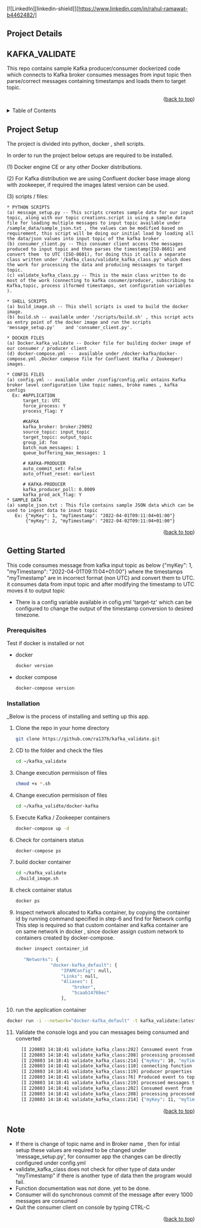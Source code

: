 <div id="top"></div>
<!--
*** This repo contains sample Kafka producer/consumer dockerized code which connects to Kafka broker 
*** consumes messages from input topic then parse/correct messages containing timestamps
*** and loads them to target topic.
-->



<!-- PROJECT KAFKA_VALIDATE -->
<!--
*** The sample code can be cloned from repo and modified as required.
-->

[![LinkedIn][linkedin-shield]][https://www.linkedin.com/in/rahul-ramawat-b4462482/]

<!--This project contains -->

## Project Details
## KAFKA_VALIDATE

This repo contains sample Kafka producer/consumer dockerized code which connects to Kafka broker 
consumes messages from input topic then parse/correct messages containing timestamps
and loads them to target topic.

<p align="right">(<a href="#top">back to top</a>)</p>


<!-- TABLE OF CONTENTS -->
<details>
  <summary>Table of Contents</summary>
  <ol>
    <li>
      <a href="#setup">Project Setup</a>
      <ul>
        <li><a href="#how-to-run">How to run</a></li>
      </ul>
    </li>
    <li>
      <a href="#code-explaination">Code Explaination</a>
      <ul>
        <li><a href="#script-files">script files</a></li>
        <li><a href="#docker-files">docker files</a></li>
      </ul>
    </li>
    <li><a href="#usage">Usage</a></li>
  </ol>
</details>



<!-- Project Setup -->
## Project Setup

The project is divided into python, docker , shell scripts.


In order to run the project below setups are required to be installed.


(1) Docker engine CE or any other Docker distributions.

(2) For Kafka distribution we are using Confluent docker base image along with zookeeper, if required the images latest version can be used.


(3) scripts / files:

    * PYTHON SCRIPTS  
    (a) message_setup.py -- This scripts creates sample data for our input topic, along with our topic creations.script is using a sample data file for loading multiple messages to input topic available under /sample_data/sample_json.txt , the values can be modified based on requirement, this script will be doing our initial load by loading all the data/json values into input topic of the kafka broker .
    (b) consumer_client.py -- This consumer client access the messages produced to input topic and then parses the timestamp(ISO-8601) and convert them  to UTC (ISO-8601), for doing this it calls a separate class written under '/kafka_class/validate_kafka_class.py' which does the work for processing the data and producing messaages to target topic.
    (c) validate_kafka_class.py -- This is the main class written to do most of the work (connecting to kafka cosumer/producer, subscribing to Kafka,topic, process ilformed timestamps, set configuration variables ).
    
    * SHELL SCRIPTS
    (a) build_image.sh -- This shell scripts is used to build the docker image.
    (b) build.sh -- available under '/scripts/build.sh' , this script acts as entry point of the docker image and run the scripts 'message_setup.py'    and 'consumer_client.py'.
    
    * DOCKER FILES
    (a) Docker.kafka_validate -- Docker file for building docker image of our consumer / producer client .
    (d) docker-compose.yml --  available under /docker-kafka/docker-compose.yml ,Docker compose file for Confluent (Kafka / Zookeeper) images.

    * CONFIG FILES
    (a) config.yml -- available under /config/config.ymlc ontains Kafka broker level configuration like topic names, broke names , kafka configs 
      Ex: #APPLICATION
          target_tz: UTC
          force_process: Y
          process_flag: Y

          #KAFKA
          kafka_broker: broker:29092
          source_topic: input_topic
          target_topic: output_topic
          group_id: foo
          batch_num_messages: 1
          queue_buffering_max_messages: 1

          # KAFKA-PRODUCER
          auto_commit_set: False
          auto_offset_reset: earliest

          # KAFKA-PRODUCER
          kafka_producer_poll: 0.0009
          kafka_prod_ack_flag: Y
    * SAMPLE DATA
    (a) sample_json.txt : This file contains sample JSON data which can be used to ingest data to inout topic
       Ex: {"myKey": 1, "myTimestamp": "2022-04-01T09:11:04+01:00"}
           {"myKey": 2, "myTimestamp": "2022-04-02T09:11:04+01:00"}

<p align="right">(<a href="#top">back to top</a>)</p>


<!-- GETTING STARTED -->
## Getting Started
This code consumes message from kafka input topic as below
{"myKey": 1, "myTimestamp": "2022-04-01T09:11:04+01:00"}
where the timestamps "myTimestamp" are in incorrect format (non UTC) and convert them to UTC.
it consumes data from input topic and after modifying the timestamp to UTC moves it to output topic
* There is a config variable available in cofig.yml 'target-tz' which can be configured to change the output of the timestamp conversion to desired    timezone.


### Prerequisites

Test if docker is installed or not
* docker
  ```sh
  docker version
  ```
* docker compose
  ```sh
  docker-compose version
  ```

### Installation

_Below is the process of installing and setting up this app.

   
1. Clone the repo in your home directory
   ```sh
   git clone https://github.com/ra1376/kafka_validate.git
   ```
2. CD to the folder and check the files
   ```sh
   cd ~/kafka_validate
   ```
3. Change execution permisison of files
   ```sh
   chmod +x *.sh
   ```
4. Change execution permisison of files
   ```sh
   cd ~/kafka_validte/docker-kafka
   ```
5. Execute Kafka / Zookeeper containers 
   ```sh
   docker-compose up -d
   ```
6. Check for containers status
   ```sh
   docker-compose ps
   ```
7. build docker container
   ```sh
   cd ~/kafka_validate
   ./build_image.sh
   ```
8. check container status
   ```sh
   docker ps
   ```
9. Inspect network allocated to Kafka container, by copying the container id by running command specified in step-6 and find for Network config 
   This step is required so that custom container and kafka container are on same network in docker , since docker assign custom network to containers created by docker-compose.
   
   ```sh
   docker inspect container_id
   ```
   ```sh
      "Networks": {
                "docker-kafka_default": {
                    "IPAMConfig": null,
                    "Links": null,
                    "Aliases": [
                        "broker",
                        "5caab1476bec"
                    ],
   ```
10. run the application container
   ```sh
   docker run -i --network="docker-kafka_default" -t kafka_validate:latest /root/scripts/build.sh
   ```
11. Validate the console logs and you can messages being consumed and converted
    ```sh
      [I 220803 14:18:41 validate_kafka_class:202] Consumed event from topic input_topic: key = 10           value = {"myKey": 10, "myTimestamp": "2022-04-10T09:11:04+01:00"}
      [I 220803 14:18:41 validate_kafka_class:208] processing processed messages to target_topic for incorrect timestamp values to topic : output_topic
      [I 220803 14:18:41 validate_kafka_class:214] {"myKey": 10, "myTimestamp": "2022-04-10T08:11:04+00:00"}
      [I 220803 14:18:41 validate_kafka_class:110] connecting function connect_kafka_producer
      [I 220803 14:18:41 validate_kafka_class:119] producer properties {'bootstrap.servers': 'broker:29092', 'acks': 'all', 'batch.num.messages': 1, 'queue.buffering.max.messages': 1}
      [I 220803 14:18:41 validate_kafka_class:76] Produced event to topic output_topic: key = 10           value = {'myKey': 10, 'myTimestamp': '2022-04-10T08:11:04+00:00'}
      [I 220803 14:18:41 validate_kafka_class:219] processed messages to Kafka target topic
      [I 220803 14:18:41 validate_kafka_class:202] Consumed event from topic input_topic: key = 11           value = {"myKey": 11, "myTimestamp": "2022-04-11T09:11:04+01:00"}
      [I 220803 14:18:41 validate_kafka_class:208] processing processed messages to target_topic for incorrect timestamp values to topic : output_topic
      [I 220803 14:18:41 validate_kafka_class:214] {"myKey": 11, "myTimestamp": "2022-04-11T08:11:04+00:00"}

    ``` 

<p align="right">(<a href="#top">back to top</a>)</p>



<!-- Note -->
## Note

* If there is change of topic name and in Broker name , then for intial setup these values are required to be changed under 'message_setup.py', for consumer app the changes can be directly configured under config.yml
* validate_kafka_class does not check for other type of data under "myTimestamp" if there is another type of data then the program would fail.
* Function documentation was not done. yet to be done.
* Consumer will do synchronous commit of the message after every 1000 messages are consumed
* Quit the consumer client on console by typing CTRL-C


<p align="right">(<a href="#top">back to top</a>)</p>

